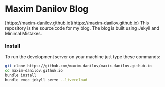 # Maxim Danilov Blog 
[https://maxim-danilov.github.io](https://maxim-danilov.github.io) 
This repository is the source code for my blog. The blog is built using Jekyll and Minimal Mistakes.

### Install 
To run the development server on your machine just type these commands:
```bash
git clone https://github.com/maxim-danilov/maxim-danilov.github.io
cd maxim-danilov.github.io
bundle install
bundle exec jekyll serve --livereload 
```
